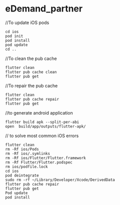 # eDemand_partner

//To update iOS pods
```shell
cd ios
pod init
pod install
pod update
cd ..
```

//To clean the pub cache 
```shell
flutter clean
flutter pub cache clean
flutter pub get
```

//To repair the pub cache 
```shell
flutter clean
flutter pub cache repair
flutter pub get
```

//to generate android application 
```shell
flutter build apk --split-per-abi
open  build/app/outputs/flutter-apk/
```

// to solve most common iOS errors
```shell
flutter clean
rm -Rf ios/Pods
rm -Rf ios/.symlinks
rm -Rf ios/Flutter/Flutter.framework
rm -Rf Flutter/Flutter.podspec
rm ios/podfile.lock
cd ios 
pod deintegrate
sudo rm -rf ~/Library/Developer/Xcode/DerivedData
flutter pub cache repair
flutter pub get 
Pod update 
pod install 
```
